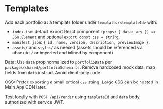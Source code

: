 # Templates

Add each portfolio as a template folder under `templates/<templateId>` with:

- `index.tsx`: default export React component `(props: { data: any }) => JSX.Element` and optional `export const css = string`.
- `manifest.json`: `{ id, name, version, description, previewImage }`.
- `assets/` and `styles/` as needed (assets should be referenced via absolute `/` or imported and inlined by component).

Data: Use `data` prop normalized to `portfolioData` per `packages/shared/portfolioSchema.ts`. Remove hardcoded mock data; map fields from `data` instead. Avoid client-only code.

CSS: Prefer exporting a small critical `css` string. Large CSS can be hosted in Main App CDN later.

Test locally with `POST /api/render` using `templateId` and `data` body, authorized with service JWT.
